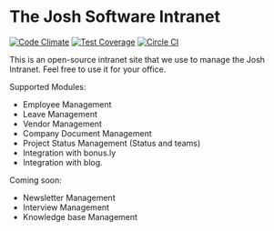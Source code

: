 The Josh Software Intranet
==========================

[![Code Climate](https://codeclimate.com/repos/527cc31613d637664d04100d/badges/691c3017c4064d84ebdf/gpa.png)](https://codeclimate.com/repos/527cc31613d637664d04100d/feed)
[![Test Coverage](https://codeclimate.com/repos/527cc31613d637664d04100d/badges/691c3017c4064d84ebdf/coverage.png)](https://codeclimate.com/repos/527cc31613d637664d04100d/feed)
[![Circle CI](https://circleci.com/gh/joshsoftware/intranet/tree/leave_application.png?circle-token=e86497e83abfe2fa8a37211d7e443fda4a568341)](https://circleci.com/gh/joshsoftware/intranet)

This is an open-source intranet site that we use to manage the Josh Intranet. Feel free to use it for your office.

Supported Modules:

* Employee Management
* Leave Management
* Vendor Management
* Company Document Management
* Project Status Management (Status and teams)
* Integration with bonus.ly
* Integration with blog.

Coming soon:

* Newsletter Management
* Interview Management
* Knowledge base Management 
